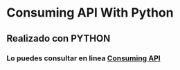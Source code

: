 # Consuming API With Python

## Realizado con PYTHON

### Lo puedes consultar en linea [Consuming API](http://www.fmattaperdomo.co/)





